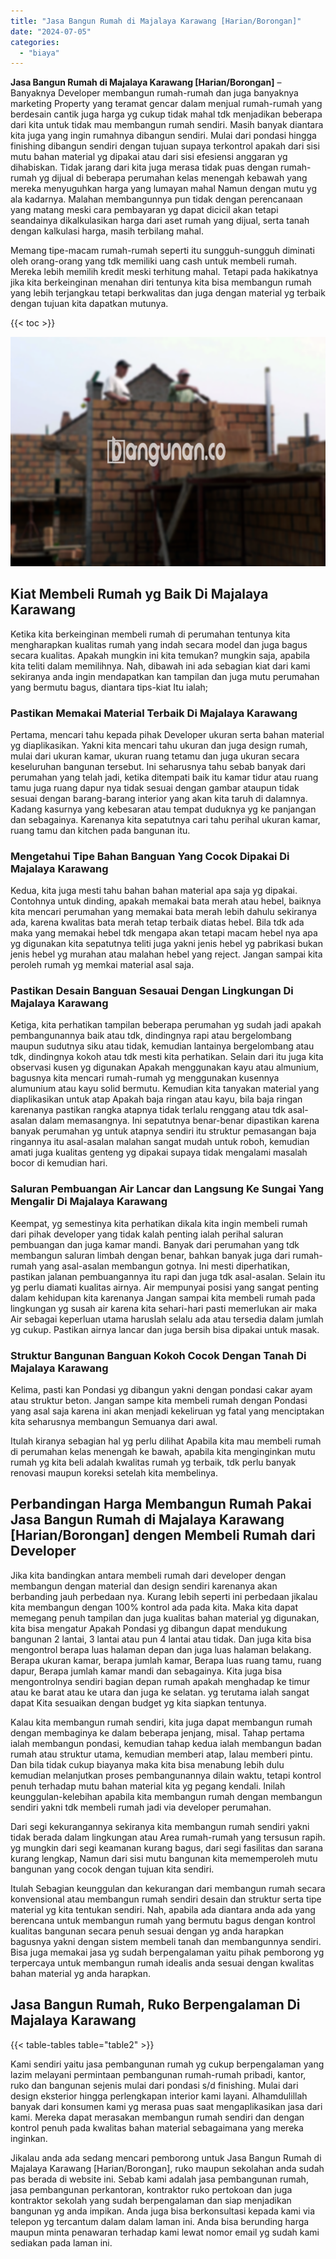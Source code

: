 ```yaml
---
title: "Jasa Bangun Rumah di Majalaya Karawang [Harian/Borongan]"
date: "2024-07-05"
categories: 
  - "biaya"
---
```


**Jasa Bangun Rumah di Majalaya Karawang \[Harian/Borongan\]** – Banyaknya Developer membangun rumah-rumah dan juga banyaknya marketing Property yang teramat gencar dalam menjual rumah-rumah yang berdesain cantik juga harga yg cukup tidak mahal tdk menjadikan beberapa dari kita untuk tidak mau membangun rumah sendiri. Masih banyak diantara kita juga yang ingin rumahnya dibangun sendiri. Mulai dari pondasi hingga finishing dibangun sendiri dengan tujuan supaya terkontrol apakah dari sisi mutu bahan material yg dipakai atau dari sisi efesiensi anggaran yg dihabiskan. Tidak jarang dari kita juga merasa tidak puas dengan rumah-rumah yg dijual di beberapa perumahan kelas menengah kebawah yang mereka menyuguhkan harga yang lumayan mahal Namun dengan mutu yg ala kadarnya. Malahan membangunnya pun tidak dengan perencanaan yang matang meski cara pembayaran yg dapat dicicil akan tetapi seandainya dikalkulasikan harga dari aset rumah yang dijual, serta tanah dengan kalkulasi harga, masih terbilang mahal.

Memang tipe-macam rumah-rumah seperti itu sungguh-sungguh diminati oleh orang-orang yang tdk memiliki uang cash untuk membeli rumah. Mereka lebih memilih kredit meski terhitung mahal. Tetapi pada hakikatnya jika kita berkeinginan menahan diri tentunya kita bisa membangun rumah yang lebih terjangkau tetapi berkwalitas dan juga dengan material yg terbaik dengan tujuan kita dapatkan mutunya.

{{< toc >}}

![Jasa Bangun Rumah di Majalaya Karawang [Harian/Borongan]](/images/borong-bangunan-31.png)

## Kiat Membeli Rumah yg Baik Di Majalaya Karawang

Ketika kita berkeinginan membeli rumah di perumahan tentunya kita mengharapkan kualitas rumah yang indah secara model dan juga bagus secara kualitas. Apakah mungkin ini kita temukan? mungkin saja, apabila kita teliti dalam memilihnya. Nah, dibawah ini ada sebagian kiat dari kami sekiranya anda ingin mendapatkan kan tampilan dan juga mutu perumahan yang bermutu bagus, diantara tips-kiat Itu ialah;

### Pastikan Memakai Material Terbaik Di Majalaya Karawang

Pertama, mencari tahu kepada pihak Developer ukuran serta bahan material yg diaplikasikan. Yakni kita mencari tahu ukuran dan juga design rumah, mulai dari ukuran kamar, ukuran ruang tetamu dan juga ukuran secara keseluruhan bangunan tersebut. Ini seharusnya tahu sebab banyak dari perumahan yang telah jadi, ketika ditempati baik itu kamar tidur atau ruang tamu juga ruang dapur nya tidak sesuai dengan gambar ataupun tidak sesuai dengan barang-barang interior yang akan kita taruh di dalamnya. Kadang kasurnya yang kebesaran atau tempat duduknya yg ke panjangan dan sebagainya. Karenanya kita sepatutnya cari tahu perihal ukuran kamar, ruang tamu dan kitchen pada bangunan itu.

### Mengetahui Tipe Bahan Banguan Yang Cocok Dipakai Di Majalaya Karawang

Kedua, kita juga mesti tahu bahan bahan material apa saja yg dipakai. Contohnya untuk dinding, apakah memakai bata merah atau hebel, baiknya kita mencari perumahan yang memakai bata merah lebih dahulu sekiranya ada, karena kwalitas bata merah tetap terbaik diatas hebel. Bila tdk ada maka yang memakai hebel tdk mengapa akan tetapi macam hebel nya apa yg digunakan kita sepatutnya teliti juga yakni jenis hebel yg pabrikasi bukan jenis hebel yg murahan atau malahan hebel yang reject. Jangan sampai kita peroleh rumah yg memkai material asal saja.

### Pastikan Desain Banguan Sesauai Dengan Lingkungan Di Majalaya Karawang

Ketiga, kita perhatikan tampilan beberapa perumahan yg sudah jadi apakah pembangunannya baik atau tdk, dindingnya rapi atau bergelombang maupun sudutnya siku atau tidak, kemudian lantainya bergelombang atau tdk, dindingnya kokoh atau tdk mesti kita perhatikan. Selain dari itu juga kita observasi kusen yg digunakan Apakah menggunakan kayu atau almunium, bagusnya kita mencari rumah-rumah yg menggunakan kusennya alumunium atau kayu solid bermutu. Kemudian kita tanyakan material yang diaplikasikan untuk atap Apakah baja ringan atau kayu, bila baja ringan karenanya pastikan rangka atapnya tidak terlalu renggang atau tdk asal-asalan dalam memasangnya. Ini sepatutnya benar-benar dipastikan karena banyak perumahan yg untuk atapnya sendiri itu struktur pemasangan baja ringannya itu asal-asalan malahan sangat mudah untuk roboh, kemudian amati juga kualitas genteng yg dipakai supaya tidak mengalami masalah bocor di kemudian hari.

### Saluran Pembuangan Air Lancar dan Langsung Ke Sungai Yang Mengalir Di Majalaya Karawang

Keempat, yg semestinya kita perhatikan dikala kita ingin membeli rumah dari pihak developer yang tidak kalah penting ialah perihal saluran pembuangan dan juga kamar mandi. Banyak dari perumahan yang tdk membangun saluran limbah dengan benar, bahkan banyak juga dari rumah-rumah yang asal-asalan membangun gotnya. Ini mesti diperhatikan, pastikan jalanan pembuangannya itu rapi dan juga tdk asal-asalan. Selain itu yg perlu diamati kualitas airnya. Air mempunyai posisi yang sangat penting dalam kehidupan kita karenanya Jangan sampai kita membeli rumah pada lingkungan yg susah air karena kita sehari-hari pasti memerlukan air maka Air sebagai keperluan utama haruslah selalu ada atau tersedia dalam jumlah yg cukup. Pastikan airnya lancar dan juga bersih bisa dipakai untuk masak.

### Struktur Bangunan Banguan Kokoh Cocok Dengan Tanah Di Majalaya Karawang

Kelima, pasti kan Pondasi yg dibangun yakni dengan pondasi cakar ayam atau struktur beton. Jangan sampe kita membeli rumah dengan Pondasi yang asal saja karena ini akan menjadi kekeliruan yg fatal yang menciptakan kita seharusnya membangun Semuanya dari awal.

Itulah kiranya sebagian hal yg perlu dilihat Apabila kita mau membeli rumah di perumahan kelas menengah ke bawah, apabila kita menginginkan mutu rumah yg kita beli adalah kwalitas rumah yg terbaik, tdk perlu banyak renovasi maupun koreksi setelah kita membelinya.

## Perbandingan Harga Membangun Rumah Pakai Jasa Bangun Rumah di Majalaya Karawang \[Harian/Borongan\] dengen Membeli Rumah dari Developer

Jika kita bandingkan antara membeli rumah dari developer dengan membangun dengan material dan design sendiri karenanya akan berbanding jauh perbedaan nya. Kurang lebih seperti ini perbedaan jikalau kita membangun dengan 100% kontrol ada pada kita. Maka kita dapat memegang penuh tampilan dan juga kualitas bahan material yg digunakan, kita bisa mengatur Apakah Pondasi yg dibangun dapat mendukung bangunan 2 lantai, 3 lantai atau pun 4 lantai atau tidak. Dan juga kita bisa mengontrol berapa luas halaman depan dan juga luas halaman belakang. Berapa ukuran kamar, berapa jumlah kamar, Berapa luas ruang tamu, ruang dapur, Berapa jumlah kamar mandi dan sebagainya. Kita juga bisa mengontrolnya sendiri bagian depan rumah apakah menghadap ke timur atau ke barat atau ke utara dan juga ke selatan. yg terutama ialah sangat dapat Kita sesuaikan dengan budget yg kita siapkan tentunya.

Kalau kita membangun rumah sendiri, kita juga dapat membangun rumah dengan membaginya ke dalam beberapa jenjang, misal. Tahap pertama ialah membangun pondasi, kemudian tahap kedua ialah membangun badan rumah atau struktur utama, kemudian memberi atap, lalau memberi pintu. Dan bila tidak cukup biayanya maka kita bisa menabung lebih dulu kemudian melanjutkan proses pembangunannya dilain waktu, tetapi kontrol penuh terhadap mutu bahan material kita yg pegang kendali. Inilah keunggulan-kelebihan apabila kita membangun rumah dengan membangun sendiri yakni tdk membeli rumah jadi via developer perumahan.

Dari segi kekurangannya sekiranya kita membangun rumah sendiri yakni tidak berada dalam lingkungan atau Area rumah-rumah yang tersusun rapih. yg mungkin dari segi keamanan kurang bagus, dari segi fasilitas dan sarana kurang lengkap, Namun dari sisi mutu bangunan kita mememperoleh mutu bangunan yang cocok dengan tujuan kita sendiri.

Itulah Sebagian keunggulan dan kekurangan dari membangun rumah secara konvensional atau membangun rumah sendiri desain dan struktur serta tipe material yg kita tentukan sendiri. Nah, apabila ada diantara anda ada yang berencana untuk membangun rumah yang bermutu bagus dengan kontrol kualitas bangunan secara penuh sesuai dengan yg anda harapkan bagusnya yakni dengan sistem membeli tanah dan membangunnya sendiri. Bisa juga memakai jasa yg sudah berpengalaman yaitu pihak pemborong yg terpercaya untuk membangun rumah idealis anda sesuai dengan kwalitas bahan material yg anda harapkan.

## Jasa Bangun Rumah, Ruko Berpengalaman Di Majalaya Karawang

{{< table-tables table="table2" >}}

Kami sendiri yaitu jasa pembangunan rumah yg cukup berpengalaman yang lazim melayani permintaan pembangunan rumah-rumah pribadi, kantor, ruko dan bangunan sejenis mulai dari pondasi s/d finishing. Mulai dari design eksterior hingga perlengkapan interior kami layani. Alhamdulillah banyak dari konsumen kami yg merasa puas saat mengaplikasikan jasa dari kami. Mereka dapat merasakan membangun rumah sendiri dan dengan kontrol penuh pada kwalitas bahan material sebagaimana yang mereka inginkan.

Jikalau anda ada sedang mencari pemborong untuk Jasa Bangun Rumah di Majalaya Karawang \[Harian/Borongan\], ruko maupun sekolahan anda sudah pas berada di website ini. Sebab kami adalah jasa pembangunan rumah, jasa pembangunan perkantoran, kontraktor ruko pertokoan dan juga kontraktor sekolah yang sudah berpengalaman dan siap menjadikan bangunan yg anda impikan. Anda juga bisa berkonsultasi kepada kami via telepon yg tercantum dalam dalam laman ini. Anda bisa berunding harga maupun minta penawaran terhadap kami lewat nomor email yg sudah kami sediakan pada laman ini.
